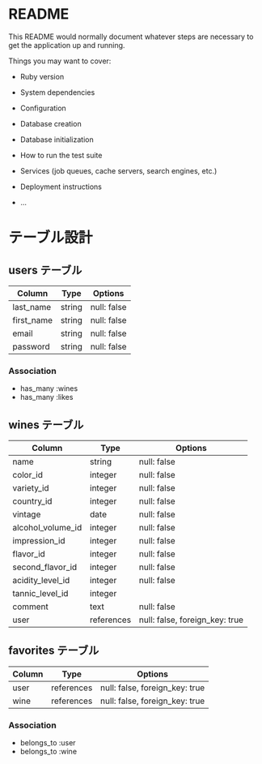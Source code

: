 # README

This README would normally document whatever steps are necessary to get the
application up and running.

Things you may want to cover:

* Ruby version

* System dependencies

* Configuration

* Database creation

* Database initialization

* How to run the test suite

* Services (job queues, cache servers, search engines, etc.)

* Deployment instructions

* ...


# テーブル設計

## users テーブル

| Column     | Type   | Options     |
| -----------| ------ | ----------- |
| last_name  | string | null: false |
| first_name | string | null: false |
| email      | string | null: false |
| password   | string | null: false |

### Association

- has_many :wines
- has_many :likes

## wines テーブル

| Column            | Type       | Options                        |
| ------------------| -----------| -------------------------------|
| name              | string     | null: false                    |
| color_id          | integer    | null: false                    |  
| variety_id        | integer    | null: false                    |
| country_id        | integer    | null: false                    |
| vintage           | date       | null: false                    |
| alcohol_volume_id | integer    | null: false                    |
| impression_id     | integer    | null: false                    |
| flavor_id         | integer    | null: false                    |
| second_flavor_id  | integer    | null: false                    |
| acidity_level_id  | integer    | null: false                    |
| tannic_level_id   | integer    |                                |
| comment           | text       | null: false                    |
| user              | references | null: false, foreign_key: true |

## favorites テーブル

| Column  | Type       | Options                        |
| ------- | ---------- | ------------------------------ |
| user    | references | null: false, foreign_key: true |
| wine    | references | null: false, foreign_key: true |

### Association

- belongs_to :user
- belongs_to :wine